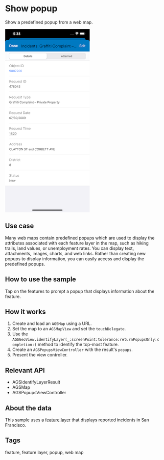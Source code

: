 # Show popup

Show a predefined popup from a web map.

![Show a popup screenshot](show-popup.png)

## Use case

Many web maps contain predefined popups which are used to display the attributes associated with each feature layer in the map, such as hiking trails, land values, or unemployment rates. You can display text, attachments, images, charts, and web links. Rather than creating new popups to display information, you can easily access and display the predefined popups. 

## How to use the sample

Tap on the features to prompt a popup that displays information about the feature. 

## How it works

1. Create and load an `AGSMap` using a URL.
2. Set the map to an `AGSMapView` and set the `touchDelegate`.
3. Use the `AGSGeoView.identifyLayer(_:screenPoint:tolerance:returnPopupsOnly:completion:)` method to identify the top-most feature. 
4. Create an `AGSPopupsViewController` with the result's `popups`.
5. Present the view controller.

## Relevant API

* AGSIdentifyLayerResult
* AGSMap
* AGSPopupsViewController

## About the data

This sample uses a [feature layer](https://sampleserver6.arcgisonline.com/arcgis/rest/services/SF311/FeatureServer/0) that displays reported incidents in San Francisco.

## Tags

feature, feature layer, popup, web map
